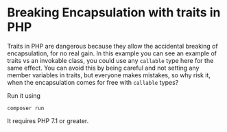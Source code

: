 Breaking Encapsulation with traits in PHP
=========================================

Traits in PHP are dangerous because they allow the accidental breaking of encapsulation, for no real gain. In this
example you can see an example of traits vs an invokable class, you could use any `callable` type here for the same
effect. You can avoid this by being careful and not setting any member variables in traits, but everyone makes mistakes,
so why risk it, when the encapsulation comes for free with `callable` types?

Run it using

```
composer run
```

It requires PHP 7.1 or greater.
